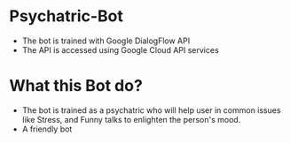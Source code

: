 # Psychatric-Bot

- The bot is trained with Google DialogFlow API
- The API is accessed using Google Cloud API services


# What this Bot do?

- The bot is trained as a psychatric who will help user in common issues like Stress, and Funny talks to enlighten the person's mood.
- A friendly bot
